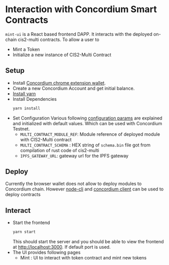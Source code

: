 # Interaction with Concordium Smart Contracts

`mint-ui` is a React based frontend DAPP. It interacts with the deployed on-chain cis2-multi contracts. To allow a user to

- Mint a Token
- Initialize a new instance of CIS2-Multi Contract

## Setup

- Install [Concordium chrome extension wallet](https://github.com/Concordium/concordium-browser-wallet/tree/main/packages/browser-wallet).
- Create a new Concordium Account and get initial balance.
- [Install yarn](https://classic.yarnpkg.com/lang/en/docs/install/#debian-stable)
- Install Dependencies
  ```bash
  yarn install
  ```
- Set Configuration
  Various following [configuration params](./src/Constants.ts) are explained and initialized with default values. Which can be used with Concordium Testnet.
  - `MULTI_CONTRACT_MODULE_REF`: Module reference of deployed module with CIS2-Multi contract
  - `MULTI_CONTRACT_SCHEMA` : HEX string of `schema.bin` file got from compilation of rust code of cis2-multi
  - `IPFS_GATEWAY_URL`: gateway url for the IPFS gateway

## Deploy

Currently the browser wallet does not allow to deploy modules to Concordium chain. However [node-cli](https://github.com/chainorders/concordium-contracts-node-cli) and [concordium client](https://github.com/chainorders/concordium-contracts/tree/main/concordium-client) can be used to deploy contracts

## Interact

- Start the frontend
  ```bash
  yarn start
  ```
  This should start the server and you should be able to view the frontend at [http://localhost:3000](http://localhost:3000). If default port is used.
- The UI provides following pages
  - Mint : UI to interact with token contract and mint new tokens